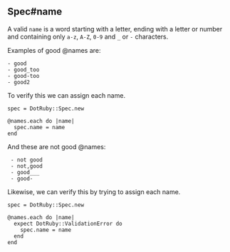## Spec#name

A valid `name` is a word starting with a letter, ending with a letter or number
and containing only `a-z`, `A-Z`, `0-9` and `_` or `-` characters.

Examples of good @names are:

    - good
    - good_too
    - good-too
    - good2

To verify this we can assign each name.

    spec = DotRuby::Spec.new

    @names.each do |name|
      spec.name = name
    end

And these are not good @names:

     - not good
     - not,good
     - good___
     - good-

Likewise, we can verify this by trying to assign each name.

    spec = DotRuby::Spec.new

    @names.each do |name|
      expect DotRuby::ValidationError do
        spec.name = name
      end
    end

